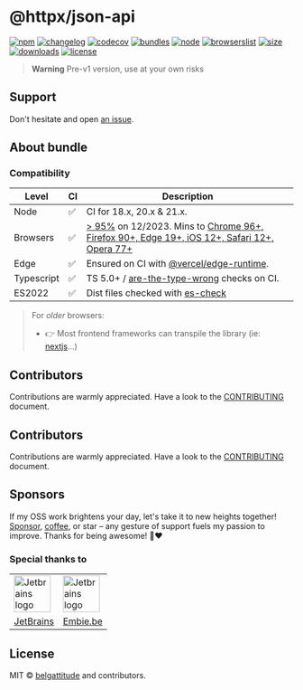 # @httpx/json-api

[![npm](https://img.shields.io/npm/v/@httpx/json-api?style=for-the-badge&label=Npm&labelColor=444&color=informational)](https://www.npmjs.com/package/@httpx/json-api)
[![changelog](https://img.shields.io/static/v1?label=&message=changelog&logo=github&style=for-the-badge&labelColor=444&color=informational)](https://github.com/belgattitude/httpx/blob/main/packages/json-api/CHANGELOG.md)
[![codecov](https://img.shields.io/codecov/c/github/belgattitude/httpx?logo=codecov&label=Unit&flag=httpx-json-api-unit&style=for-the-badge&labelColor=444)](https://app.codecov.io/gh/belgattitude/httpx/tree/main/packages%2Fjson-api)
[![bundles](https://img.shields.io/static/v1?label=&message=cjs|esm@treeshake&logo=webpack&style=for-the-badge&labelColor=444&color=informational)](https://github.com/belgattitude/httpx/blob/main/packages/json-api/.size-limit.cjs)
[![node](https://img.shields.io/static/v1?label=Node&message=18%2b&logo=node.js&style=for-the-badge&labelColor=444&color=informational)](#compatibility)
[![browserslist](https://img.shields.io/static/v1?label=Browser&message=modern&logo=googlechrome&style=for-the-badge&labelColor=444&color=informational)](https://browserslist.dev/?q=ZGVmYXVsdHM%3D)
[![size](https://img.shields.io/bundlephobia/minzip/@httpx/json-api@latest?label=Max&style=for-the-badge&labelColor=444&color=informational)](https://bundlephobia.com/package/@httpx/json-api@latest)
[![downloads](https://img.shields.io/npm/dm/@httpx/json-api?style=for-the-badge&labelColor=444)](https://www.npmjs.com/package/@httpx/json-api)
[![license](https://img.shields.io/npm/l/@httpx/json-api?style=for-the-badge&labelColor=444)](https://github.com/belgattitude/httpx/blob/main/LICENSE)

> **Warning** Pre-v1 version, use at your own risks

## Support

Don't hesitate and open [an issue](https://github.com/belgattitude/httpx/issues).

## About bundle

### Compatibility

| Level      | CI | Description                                                                                                                                                                                                                                                                                                                                |
|------------|----|--------------------------------------------------------------------------------------------------------------------------------------------------------------------------------------------------------------------------------------------------------------------------------------------------------------------------------------------|  
| Node       | ✅  | CI for 18.x, 20.x & 21.x.                                                                                                                                                                                                                                                                                                                  |
| Browsers   | ✅  | [> 95%](https://browserslist.dev/?q=ZGVmYXVsdHMsIGNocm9tZSA%2BPSA5NixmaXJlZm94ID49IDkwLGVkZ2UgPj0gMTksc2FmYXJpID49IDEyLGlvcyA%2BPSAxMixvcGVyYSA%2BPSA3Nw%3D%3D) on 12/2023. Mins to [Chrome 96+, Firefox 90+, Edge 19+, iOS 12+, Safari 12+, Opera 77+](https://github.com/belgattitude/httpx/blob/main/packages/json-api/.browserslistrc) |
| Edge       | ✅  | Ensured on CI with [@vercel/edge-runtime](https://github.com/vercel/edge-runtime).                                                                                                                                                                                                                                                         | 
| Typescript | ✅  | TS 5.0+ / [are-the-type-wrong](https://github.com/arethetypeswrong/arethetypeswrong.github.io) checks on CI.                                                                                                                                                                                                                               | 
| ES2022     | ✅  | Dist files checked with [es-check](https://github.com/yowainwright/es-check)                                                                                                                                                                                                                                                               |


> For _older_ browsers:
>
> - 👉 Most frontend frameworks can transpile the library (ie: [nextjs](https://nextjs.org/docs/app/api-reference/next-config-js/transpilePackages)...)


## Contributors

Contributions are warmly appreciated. Have a look to the [CONTRIBUTING](https://github.com/belgattitude/httpx/blob/main/CONTRIBUTING.md) document.

## Contributors

Contributions are warmly appreciated. Have a look to the [CONTRIBUTING](https://github.com/belgattitude/httpx/blob/main/CONTRIBUTING.md) document.

## Sponsors

If my OSS work brightens your day, let's take it to new heights together!
[Sponsor](<[sponsorship](https://github.com/sponsors/belgattitude)>), [coffee](<(https://ko-fi.com/belgattitude)>),
or star – any gesture of support fuels my passion to improve. Thanks for being awesome! 🙏❤️

### Special thanks to

<table>
  <tr>
    <td>
      <a href="https://www.jetbrains.com/?ref=belgattitude" target="_blank">
         <img width="65" src="https://asset.brandfetch.io/idarKiKkI-/id53SttZhi.jpeg" alt="Jetbrains logo" />
      </a>
    </td>
    <td>
      <a href="https://www.embie.be/?ref=belgattitude" target="_blank">
        <img width="65" src="https://avatars.githubusercontent.com/u/98402122?s=200&v=4" alt="Jetbrains logo" />    
      </a>
    </td>
  </tr>
  <tr>
    <td align="center">
      <a href="https://www.jetbrains.com/?ref=belgattitude" target="_blank">JetBrains</a>
    </td>
    <td align="center">
      <a href="https://www.embie.be/?ref=belgattitude" target="_blank">Embie.be</a>
    </td>
   </tr>
</table>

## License

MIT © [belgattitude](https://github.com/belgattitude) and contributors.
